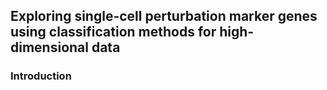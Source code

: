 ## Exploring single-cell perturbation marker genes using classification methods for high-dimensional data

### Introduction
